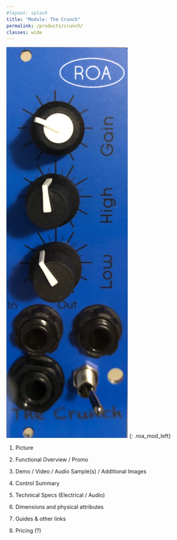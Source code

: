 ```yaml
---
#layout: splash
title: "Module: The Crunch"
permalink: /products/crunch/
classes: wide
---
```


![Crunch Mod Img][]
{: .roa_mod_left}

1. Picture

2. Functional Overview / Promo

3. Demo / Video / Audio Sample(s) / Additional Images

3. Control Summary

4. Technical Specs (Electrical / Audio)

5. Dimensions and physical attributes

6. Guides & other links

7. Pricing (?)

[Crunch Mod Img]: /assets/images/crunch.jpeg "Crunch Module Photo"
